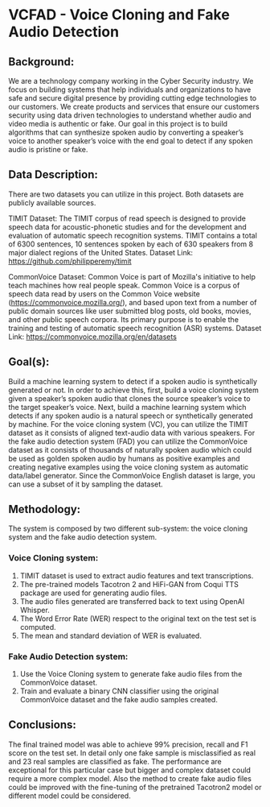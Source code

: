 # VCFAD - Voice Cloning and Fake Audio Detection


## Background:
We are a technology company working in the Cyber Security industry. We focus on building systems that help individuals and organizations to have safe and secure digital presence by providing cutting edge technologies to our customers. We create products and services that ensure our customers security using data driven technologies to understand whether audio and video media is authentic or fake.
Our goal in this project is to build algorithms that can synthesize spoken audio by converting a speaker’s voice to another speaker’s voice with the end goal to detect if any spoken audio is pristine or fake.

## Data Description:
There are two datasets you can utilize in this project. Both datasets are publicly available sources.

TIMIT Dataset:
The TIMIT corpus of read speech is designed to provide speech data for acoustic-phonetic studies and for the development and evaluation of automatic speech recognition systems. TIMIT contains a total of 6300 sentences, 10 sentences spoken by each of 630 speakers from 8 major dialect regions of the United States.
Dataset Link: https://github.com/philipperemy/timit

CommonVoice Dataset:
Common Voice is part of Mozilla's initiative to help teach machines how real people speak. Common Voice is a corpus of speech data read by users on the Common Voice website (https://commonvoice.mozilla.org/), and based upon text from a number of public domain sources like user submitted blog posts, old books, movies, and other public speech corpora. Its primary purpose is to enable the training and testing of automatic speech recognition (ASR) systems.
Dataset Link: https://commonvoice.mozilla.org/en/datasets

## Goal(s):
Build a machine learning system to detect if a spoken audio is synthetically generated or not. In order to achieve this, first, build a voice cloning system given a speaker’s spoken audio that clones the source speaker’s voice to the target speaker’s voice. Next, build a machine learning system which detects if any spoken audio is a natural speech or synthetically generated by machine.
For the voice cloning system (VC), you can utilize the TIMIT dataset as it consists of aligned text-audio data with various speakers. For the fake audio detection system (FAD) you can utilize the CommonVoice dataset as it consists of thousands of naturally spoken audio which could be used as golden spoken audio by humans as positive examples and creating negative examples using the voice cloning system as automatic data/label generator. Since the CommonVoice English dataset is large, you can use a subset of it by sampling the dataset.

## Methodology:
The system is composed by two different sub-system: the voice cloning system and the fake audio detection system. 
### Voice Cloning system:
1) TIMIT dataset is used to extract audio features and text transcriptions.
2) The pre-trained models Tacotron 2 and HiFi-GAN from Coqui TTS package are used for generating audio files.
3) The audio files generated are transferred back to text using OpenAI Whisper.
4) The Word Error Rate (WER) respect to the original text on the test set is computed.
5) The mean and standard deviation of WER is evaluated.
### Fake Audio Detection system:
1) Use the Voice Cloning system to generate fake audio files from the CommonVoice dataset.
2) Train and evaluate a binary CNN classifier using the original CommonVoice dataset and the fake audio samples created.

## Conclusions:
The final trained model was able to achieve 99% precision, recall and F1 score on the test set. In detail only one fake sample is misclassified as real and 23 real samples are classified as fake. The performance are exceptional for this particular case but bigger and complex dataset could require a more complex model. Also the method to create fake audio files could be improved with the fine-tuning of the pretrained Tacotron2 model or different model could be considered.


